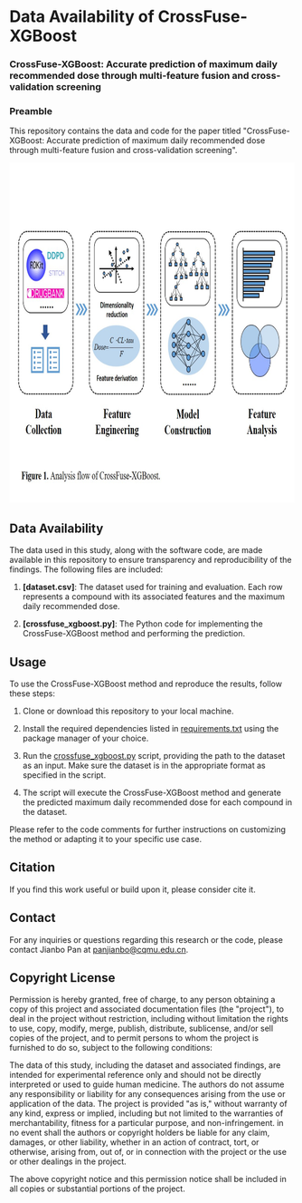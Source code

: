 # Data Availability of CrossFuse-XGBoost  
### CrossFuse-XGBoost: Accurate prediction of maximum daily recommended dose through multi-feature fusion and cross-validation screening  
### Preamble

This repository contains the data and code for the paper titled "CrossFuse-XGBoost: Accurate prediction of maximum daily recommended dose through multi-feature fusion and cross-validation screening".

<img src="https://github.com/cqmu-lq/CrossFuse-XGBoost/blob/main/src/img/Figure%201.jpg" width="800" height="600" alt="CrossFuse"/><br/>


## Data Availability
The data used in this study, along with the software code, are made available in this repository to ensure transparency and reproducibility of the findings. The following files are included:

1. **[dataset.csv]**: The dataset used for training and evaluation. Each row represents a compound with its associated features and the maximum daily recommended dose.

2. **[crossfuse_xgboost.py]**: The Python code for implementing the CrossFuse-XGBoost method and performing the prediction.

## Usage
To use the CrossFuse-XGBoost method and reproduce the results, follow these steps:

1. Clone or download this repository to your local machine.

2. Install the required dependencies listed in [requirements.txt](link_to_requirements.txt) using the package manager of your choice.

3. Run the [crossfuse_xgboost.py](link_to_code.py) script, providing the path to the dataset as an input. Make sure the dataset is in the appropriate format as specified in the script.

4. The script will execute the CrossFuse-XGBoost method and generate the predicted maximum daily recommended dose for each compound in the dataset.

Please refer to the code comments for further instructions on customizing the method or adapting it to your specific use case.

## Citation
If you find this work useful or build upon it, please consider cite it.


## Contact
For any inquiries or questions regarding this research or the code, please contact Jianbo Pan at panjianbo@cqmu.edu.cn.


## Copyright License
Permission is hereby granted, free of charge, to any person obtaining a copy of this project and associated documentation files (the "project"), to deal in the project without restriction, including without limitation the rights to use, copy, modify, merge, publish, distribute, sublicense, and/or sell copies of the project, and to permit persons to whom the project is furnished to do so, subject to the following conditions:

The data of this study, including the dataset and associated findings, are intended for experimental reference only and should not be directly interpreted or used to guide human medicine. The authors do not assume any responsibility or liability for any consequences arising from the use or application of the data. The project is provided "as is," without warranty of any kind, express or implied, including but not limited to the warranties of merchantability, fitness for a particular purpose, and non-infringement. in no event shall the authors or copyright holders be liable for any claim, damages, or other liability, whether in an action of contract, tort, or otherwise, arising from, out of, or in connection with the project or the use or other dealings in the project.

The above copyright notice and this permission notice shall be included in all copies or substantial portions of the project.

